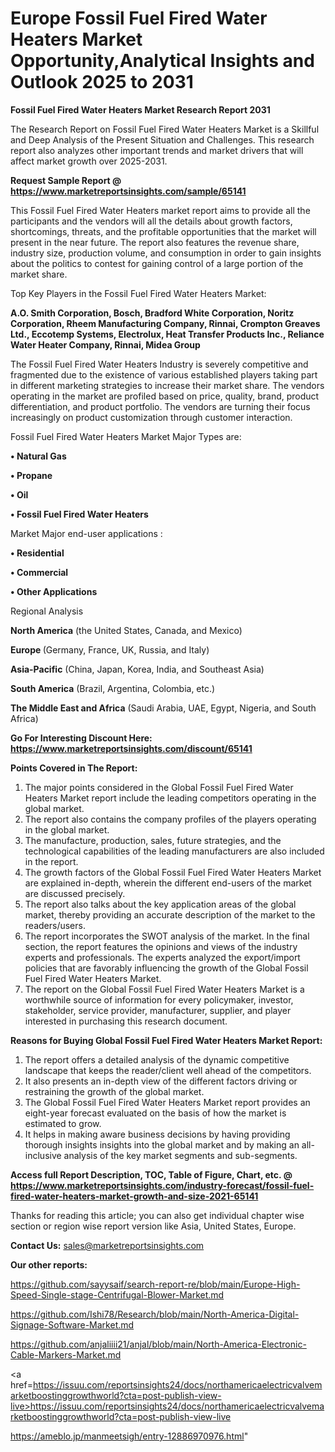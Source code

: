  # Europe Fossil Fuel Fired Water Heaters Market Opportunity,Analytical Insights and Outlook 2025 to 2031

<strong>Fossil Fuel Fired Water Heaters Market Research Report 2031</strong>

The Research Report on Fossil Fuel Fired Water Heaters Market is a Skillful and Deep Analysis of the Present Situation and Challenges. This research report also analyzes other important trends and market drivers that will affect market growth over 2025-2031.

<strong>Request Sample Report @ <a href=https://www.marketreportsinsights.com/sample/65141>https://www.marketreportsinsights.com/sample/65141</a></strong>

This Fossil Fuel Fired Water Heaters market report aims to provide all the participants and the vendors will all the details about growth factors, shortcomings, threats, and the profitable opportunities that the market will present in the near future. The report also features the revenue share, industry size, production volume, and consumption in order to gain insights about the politics to contest for gaining control of a large portion of the market share.

Top Key Players in the Fossil Fuel Fired Water Heaters Market:

<strong>A.O. Smith Corporation, Bosch, Bradford White Corporation, Noritz Corporation, Rheem Manufacturing Company, Rinnai, Crompton Greaves Ltd., Eccotemp Systems, Electrolux, Heat Transfer Products Inc., Reliance Water Heater Company, Rinnai, Midea Group</strong>

The Fossil Fuel Fired Water Heaters Industry is severely competitive and fragmented due to the existence of various established players taking part in different marketing strategies to increase their market share. The vendors operating in the market are profiled based on price, quality, brand, product differentiation, and product portfolio. The vendors are turning their focus increasingly on product customization through customer interaction.

Fossil Fuel Fired Water Heaters Market Major Types are:

<strong>• Natural Gas

• Propane

• Oil

• Fossil Fuel Fired Water Heaters</strong>

Market Major end-user applications :

<strong>• Residential

• Commercial

• Other Applications</strong>

Regional Analysis

</u><strong><b>North America</b></strong> (the United States, Canada, and Mexico)

<strong><b>Europe </b></strong>(Germany, France, UK, Russia, and Italy)

<strong><b>Asia-Pacific</b></strong> (China, Japan, Korea, India, and Southeast Asia)

<strong><b>South America</b></strong> (Brazil, Argentina, Colombia, etc.)

<strong><b>The Middle East and Africa</b></strong> (Saudi Arabia, UAE, Egypt, Nigeria, and South Africa)

<strong>Go For Interesting Discount Here: <a href=https://www.marketreportsinsights.com/discount/65141>https://www.marketreportsinsights.com/discount/65141</a></strong>

<strong>Points Covered in The Report:</strong>
<ol>
  <li>The major points considered in the Global Fossil Fuel Fired Water Heaters Market report include the leading competitors operating in the global market.</li>
  <li>The report also contains the company profiles of the players operating in the global market.</li>
  <li>The manufacture, production, sales, future strategies, and the technological capabilities of the leading manufacturers are also included in the report.</li>
  <li>The growth factors of the Global Fossil Fuel Fired Water Heaters Market are explained in-depth, wherein the different end-users of the market are discussed precisely.</li>
  <li>The report also talks about the key application areas of the global market, thereby providing an accurate description of the market to the readers/users.</li>
  <li>The report incorporates the SWOT analysis of the market. In the final section, the report features the opinions and views of the industry experts and professionals. The experts analyzed the export/import policies that are favorably influencing the growth of the Global Fossil Fuel Fired Water Heaters Market.</li>
  <li>The report on the Global Fossil Fuel Fired Water Heaters Market is a worthwhile source of information for every policymaker, investor, stakeholder, service provider, manufacturer, supplier, and player interested in purchasing this research document.</li>
</ol>
<strong>Reasons for Buying Global Fossil Fuel Fired Water Heaters Market Report:</strong>

<ol>
  <li>The report offers a detailed analysis of the dynamic competitive landscape that keeps the reader/client well ahead of the competitors.</li>
  <li>It also presents an in-depth view of the different factors driving or restraining the growth of the global market.</li>
  <li>The Global Fossil Fuel Fired Water Heaters Market report provides an eight-year forecast evaluated on the basis of how the market is estimated to grow.</li>
  <li>It helps in making aware business decisions by having providing thorough insights insights into the global market and by making an all-inclusive analysis of the key market segments and sub-segments.</li>
</ol>
<strong>Access full Report Description, TOC, Table of Figure, Chart, etc. @ <a href=https://www.marketreportsinsights.com/industry-forecast/fossil-fuel-fired-water-heaters-market-growth-and-size-2021-65141>https://www.marketreportsinsights.com/industry-forecast/fossil-fuel-fired-water-heaters-market-growth-and-size-2021-65141</a></strong>


Thanks for reading this article; you can also get individual chapter wise section or region wise report version like Asia, United States, Europe.

<strong>Contact Us:</strong>
sales@marketreportsinsights.com

<strong>Our other reports:</strong>

<a href=https://github.com/sayysaif/search-report-re/blob/main/Europe-High-Speed-Single-stage-Centrifugal-Blower-Market.md>https://github.com/sayysaif/search-report-re/blob/main/Europe-High-Speed-Single-stage-Centrifugal-Blower-Market.md</a>

<a href=https://github.com/Ishi78/Research/blob/main/North-America-Digital-Signage-Software-Market.md>https://github.com/Ishi78/Research/blob/main/North-America-Digital-Signage-Software-Market.md</a>

<a href=https://github.com/anjaliiii21/anjal/blob/main/North-America-Electronic-Cable-Markers-Market.md>https://github.com/anjaliiii21/anjal/blob/main/North-America-Electronic-Cable-Markers-Market.md</a>

<a href=https://issuu.com/reportsinsights24/docs/northamericaelectricvalvemarketboostinggrowthworld?cta=post-publish-view-live>https://issuu.com/reportsinsights24/docs/northamericaelectricvalvemarketboostinggrowthworld?cta=post-publish-view-live</a>

<a href=https://ameblo.jp/manmeetsigh/entry-12886970976.html>https://ameblo.jp/manmeetsigh/entry-12886970976.html</a>"
